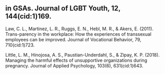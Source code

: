 ## in GSAs. Journal of LGBT Youth, 12, 144(cid:1)169.

Law, C. L., Martinez, L. R., Ruggs, E. N., Hebl, M. R., & Akers, E. (2011). Trans-parency in the workplace: How the experiences of transsexual employees can be improved. Journal of Vocational Behavior, 79, 710(cid:1)723.

Little, L. M., Hinojosa, A. S., Paustian-Underdahl, S., & Zipay, K. P. (2018). Managing the harmful effects of unsupportive organizations during pregnancy. Journal of Applied Psychology, 103(6), 631(cid:1)643.